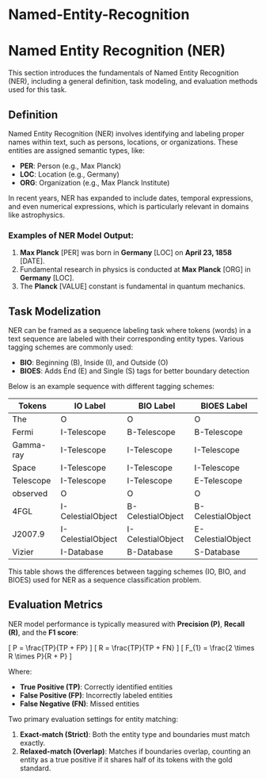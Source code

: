 # Named-Entity-Recognition

# Named Entity Recognition (NER)

This section introduces the fundamentals of Named Entity Recognition (NER), including a general definition, task modeling, and evaluation methods used for this task.

## Definition

Named Entity Recognition (NER) involves identifying and labeling proper names within text, such as persons, locations, or organizations. These entities are assigned semantic types, like:

- **PER**: Person (e.g., Max Planck)
- **LOC**: Location (e.g., Germany)
- **ORG**: Organization (e.g., Max Planck Institute)

In recent years, NER has expanded to include dates, temporal expressions, and even numerical expressions, which is particularly relevant in domains like astrophysics.

### Examples of NER Model Output:

1. **Max Planck** [PER] was born in **Germany** [LOC] on **April 23, 1858** [DATE].
2. Fundamental research in physics is conducted at **Max Planck** [ORG] in **Germany** [LOC].
3. The **Planck** [VALUE] constant is fundamental in quantum mechanics.

## Task Modelization

NER can be framed as a sequence labeling task where tokens (words) in a text sequence are labeled with their corresponding entity types. Various tagging schemes are commonly used:

- **BIO**: Beginning (B), Inside (I), and Outside (O)
- **BIOES**: Adds End (E) and Single (S) tags for better boundary detection

Below is an example sequence with different tagging schemes:

| Tokens       | IO Label      | BIO Label         | BIOES Label      |
|--------------|---------------|-------------------|------------------|
| The          | O             | O                 | O               |
| Fermi        | I-Telescope   | B-Telescope       | B-Telescope     |
| Gamma-ray    | I-Telescope   | I-Telescope       | I-Telescope     |
| Space        | I-Telescope   | I-Telescope       | I-Telescope     |
| Telescope    | I-Telescope   | I-Telescope       | E-Telescope     |
| observed     | O             | O                 | O               |
| 4FGL         | I-CelestialObject | B-CelestialObject | B-CelestialObject |
| J2007.9      | I-CelestialObject | I-CelestialObject | E-CelestialObject |
| Vizier       | I-Database    | B-Database        | S-Database      |

This table shows the differences between tagging schemes (IO, BIO, and BIOES) used for NER as a sequence classification problem.

## Evaluation Metrics

NER model performance is typically measured with **Precision (P)**, **Recall (R)**, and the **F1 score**:

\[
P = \frac{TP}{TP + FP}
\]
\[
R = \frac{TP}{TP + FN}
\]
\[
F_{1} = \frac{2 \times R \times P}{R + P}
\]

Where:
- **True Positive (TP)**: Correctly identified entities
- **False Positive (FP)**: Incorrectly labeled entities
- **False Negative (FN)**: Missed entities

Two primary evaluation settings for entity matching:
1. **Exact-match (Strict)**: Both the entity type and boundaries must match exactly.
2. **Relaxed-match (Overlap)**: Matches if boundaries overlap, counting an entity as a true positive if it shares half of its tokens with the gold standard.
